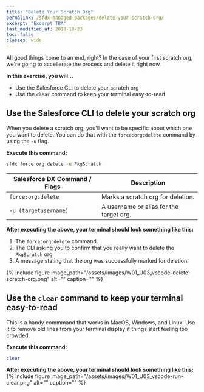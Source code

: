 ```yaml
---
title: "Delete Your Scratch Org"
permalink: /sfdx-managed-packages/delete-your-scratch-org/
excerpt: "Excerpt TBA"
last_modified_at: 2018-10-23
toc: false
classes: wide
---
```


All good things come to an end, right?  In the case of your first scratch org, we're going to accellerate the process and delete it right now.

**In this exercise, you will...**

* Use the Salesforce CLI to delete your scratch org
* Use the `clear` command to keep your terminal easy-to-read

## Use the Salesforce CLI to delete your scratch org
When you delete a scratch org, you'll want to be specific about which one you want to delete.  You can do that with the `force:org:delete` command by using the `-u` flag.

**Execute this command:**
```bash
sfdx force:org:delete -u PkgScratch
```

| Salesforce DX Command / Flags   | Description                                             |
| --------------------------------| --------------------------------------------------------|
| `force:org:delete`              | Marks a scratch org for deletion.                       |
| `-u (targetusername)`           | A username or alias for the target org.                 |

**After executing the above, your terminal should look something like this:**

1. The `force:org:delete` command.
2. The CLI asking you to confirm that you really want to delete the `PkgScratch` org.
3. A message stating that the org was successfully marked for deletion.

{% include figure image_path="/assets/images/W01_U03_vscode-delete-scratch-org.png" alt="" caption="" %}


## Use the `clear` command to keep your terminal easy-to-read
This is a handy commmand that works in MacOS, Windows, and Linux.  Use it to remove old lines from your terminal display if things start feeling too crowded.

**Execute this command:**
```bash
clear
```
**After executing the above, your terminal should look something like this:**
{% include figure image_path="/assets/images/W01_U03_vscode-run-clear.png" alt="" caption="" %}
